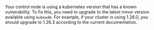 <br>

Your control node is using a kubernetes version that has a known vulnerability. To fix this, you need to upgrade to the latest minor version available using `kubeadm`. For example, if your cluster is using 1.26.0, you should upgrade to 1.26.3 according to the current documentation.
